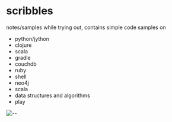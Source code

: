 scribbles
=========

notes/samples while trying out, contains simple code samples on 
* python/jython
* clojure
* scala
* gradle
* couchdb
* ruby
* shell
* neo4j
* scala
* data structures and algorithms
* play


![--](http://static7.depositphotos.com/1008054/791/v/450/dep_7911528-Inky-Scribble-Marker-Superstar-Doodles-Vector.jpg)
